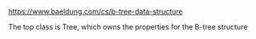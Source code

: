 https://www.baeldung.com/cs/b-tree-data-structure

The top class is Tree, which owns the properties for the B-tree structure